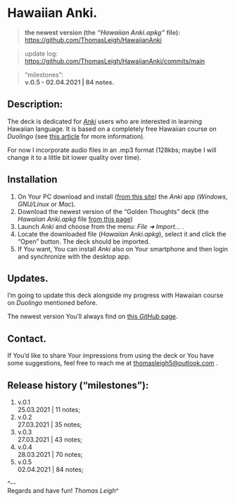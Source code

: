 Hawaiian Anki.
=======================

> **the newest version (the *“Hawaiian Anki.apkg”* file):**   
https://github.com/ThomasLeigh/HawaiianAnki

> update log:   
https://github.com/ThomasLeigh/HawaiianAnki/commits/main

> “milestones”:  
**v.0.5 - 02.04.2021 | 84 notes.**  


## Description:
The deck is dedicated for *[Anki][7]* users who are interested in learning Hawaiian language. It is based on a completely free Hawaiian course on *Duolingo* (see [this article][1] for more information).

For now I incorporate audio files in an .mp3 format (128kbs; maybe I will change it to a little bit lower quality over time).


## Installation
1. On Your PC download and install ([from this site][7]) the *Anki* app (*Windows*, *GNU/Linux* or *Mac*).
2. Download the newest version of the “Golden Thoughts” deck (the *Hawaiian Anki.apkg* file [from this page][6])
3. Launch *Anki* and choose from the menu: *File ➜ Import...* .
4. Locate the downloaded file (*Hawaiian Anki.apkg*), select it and click the “Open” button. The deck should be imported.
5. If You want, You can install *Anki* also on Your smartphone and then login and synchronize with the desktop app.


## Updates.
I’m going to update this deck alongside my progress with Hawaiian course on *Duolingo* mentioned before.

The newest version You’ll always find on [this *GitHub* page][6b].


## Contact.
If You’d like to share Your impressions from using the deck or You have some suggestions, feel free to reach me at <thomasleigh5@outlook.com> .





## Release history (“milestones”):
1. v.0.1  
25.03.2021 | 11 notes;
2. v.0.2  
27.03.2021 | 35 notes;
3. v.0.3  
27.03.2021 | 43 notes;
4. v.0.4  
28.03.2021 | 70 notes;
5. v.0.5  
02.04.2021 | 84 notes;




^--  
Regards and have fun!
*Thomas Leigh*^







[1]: https://lifehacker.com/learn-the-hawaiian-and-navajo-languages-on-duolingo-1829555019
	"“Learn the Hawaiian and Navajo Languages on Duolingo.”"

[6]: https://github.com/ThomasLeigh/HawaiianAnki/raw/main/Hawaiian%20Anki.apkg

[6b]: https://github.com/ThomasLeigh/HawaiianAnki

[7]: https://apps.ankiweb.net#download

